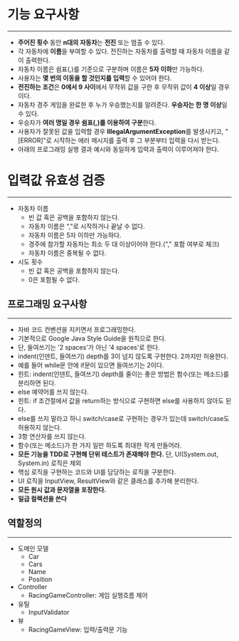 # 기능 요구사항
--- -
- **주어진 횟수** 동안 **n대의 자동차**는 **전진** 또는 멈출 수 있다.
- 각 자동차에 **이름**을 부여할 수 있다. 전진하는 자동차를 출력할 때 자동차 이름을 같이 출력한다.
- 자동차 이름은 쉼표(,)를 기준으로 구분하며 이름은 **5자 이하**만 가능하다.
- 사용자는 **몇 번의 이동을 할 것인지를 입력**할 수 있어야 한다.
- **전진하는 조건**은 **0에서 9 사이**에서 무작위 값을 구한 후 무작위 값이 **4 이상**일 경우이다.
- 자동차 경주 게임을 완료한 후 누가 우승했는지를 알려준다. **우승자는 한 명 이상**일 수 있다.
- 우승자가 **여러 명일 경우 쉼표(,)를 이용하여 구분**한다.
- 사용자가 잘못된 값을 입력할 경우 **IllegalArgumentException**를 발생시키고, "[ERROR]"로 시작하는 에러 메시지를 출력 후 그 부분부터 입력을 다시 받는다.
- 아래의 프로그래밍 실행 결과 예시와 동일하게 입력과 출력이 이루어져야 한다.

# 입력값 유효성 검증
--- -
- 자동차 이름
  - 빈 값 혹은 공백을 포함하지 않는다.
  - 자동차 이름은 ","로 시작하거나 끝날 수 없다.
  - 자동차 이름은 5자 이하만 가능하다.
  - 경주에 참가할 자동차는 최소 두 대 이상이어야 한다.("," 포함 여부로 체크)
  - 자동차 이름은 중복될 수 없다.
- 시도 횟수
  - 빈 값 혹은 공백을 포함하지 않는다.
  - 0은 포함될 수 없다.

## 프로그래밍 요구사항
--- -
- 자바 코드 컨벤션을 지키면서 프로그래밍한다.
- 기본적으로 Google Java Style Guide을 원칙으로 한다.
- 단, 들여쓰기는 '2 spaces'가 아닌 '4 spaces'로 한다.
- indent(인덴트, 들여쓰기) depth를 3이 넘지 않도록 구현한다. 2까지만 허용한다.
- 예를 들어 while문 안에 if문이 있으면 들여쓰기는 2이다.
- 힌트: indent(인덴트, 들여쓰기) depth를 줄이는 좋은 방법은 함수(또는 메소드)를 분리하면 된다.
- else 예약어를 쓰지 않는다.
- 힌트: if 조건절에서 값을 return하는 방식으로 구현하면 else를 사용하지 않아도 된다.
- else를 쓰지 말라고 하니 switch/case로 구현하는 경우가 있는데 switch/case도 허용하지 않는다.
- 3항 연산자를 쓰지 않는다.
- 함수(또는 메소드)가 한 가지 일만 하도록 최대한 작게 만들어라.
- **모든 기능을 TDD로 구현해 단위 테스트가 존재해야 한다.** 단, UI(System.out, System.in) 로직은 제외
- 핵심 로직을 구현하는 코드와 UI를 담당하는 로직을 구분한다.
- UI 로직을 InputView, ResultView와 같은 클래스를 추가해 분리한다.
- **모든 원시 값과 문자열을 포장한다.**
- **일급 컬렉션을 쓴다**

## 역할정의
--- -
- 도메인 모델
  - Car
  - Cars
  - Name
  - Position
- Controller
  - RacingGameController: 게임 실행흐름 제어
- 유틸
  - InputValidator
- 뷰
  - RacingGameView: 입력/출력문 기능 